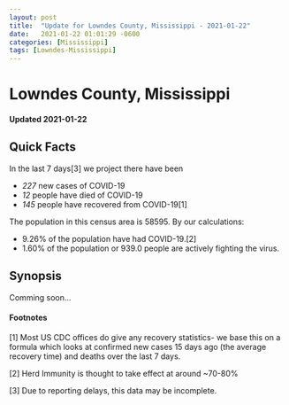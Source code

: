 ```yaml
---
layout: post
title:  "Update for Lowndes County, Mississippi - 2021-01-22"
date:   2021-01-22 01:01:29 -0600
categories: [Mississippi]
tags: [Lowndes-Mississippi]
---
```


# Lowndes County, Mississippi
#### Updated 2021-01-22

## Quick Facts

In the last 7 days[3] we project there have been
- *227* new cases of COVID-19
- *12* people have died of COVID-19
- *145* people have recovered from COVID-19[1]

The population in this census area is 58595. By our calculations:
- 9.26% of the population have had COVID-19.[2]
- 1.60% of the population or 939.0 people are actively fighting the virus.

## Synopsis

Comming soon...


#### Footnotes

[1] Most US CDC offices do give any recovery statistics- we base this on a formula which looks at confirmed new cases
15 days ago (the average recovery time) and deaths over the last 7 days.

[2] Herd Immunity is thought to take effect at around ~70-80%

[3] Due to reporting delays, this data may be incomplete.
 
    